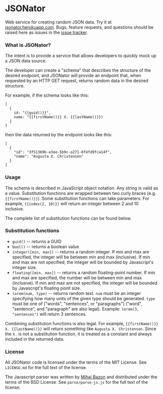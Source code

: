 JSONator
========

Web service for creating random JSON data. Try it at [jsonator.herokuapp.com](jsonator.herokuapp.com). Bugs, feature requests, and questions should be raised here as issues in the [issue tracker](https://github.com/isaacdontjelindell/jsonator/issues).


### What is JSONator?

The intent is to provide a service that allows developers to quickly mock up a JSON data source.

The developer can create a "schema" that describes the structure of the desired endpoint, and JSONator will provide an
endpoint that, when requested by an HTTP GET request, returns random data in the desired structure.

For example, if the schema looks like this:

```
[
  {
    id: "{{guid()}}",
    name: "{{firstName()}} X. {{lastName()}})
  }
]
```

then the data returned by the endpoint looks like this:

```
[
  {
    "id": "3f51369b-e3ee-5b9c-a271-0f4fd9fca14f",
    "name": "Augusta X. Christensen"
  }
]
```

### Usage

The schema is described in JavaScript object notation. Any string is valid as a value. Substitution functions are wrapped between two curly braces (e.g. `{{firstName()}}`). Some substitution functions can take parameters. For example, `{{index(2, 10)}}` will return an integer between 2 and 10 inclusive.

The complete list of substitution functions can be found below.


### Substitution functions

* `guid()` -- returns a GUID 
* `bool()` -- returns a boolean value
* `integer([min, max])` -- returns a random integer. If min and max are specified, the integer will be between min and max (inclusive). If min and max are not specified, the integer will be bounded by Javascript's integer size.
* `floating([min, max])` -- returns a random floating-point number. If min and max are specified, the number will be between min and max (inclusive). If min and max are not specified, the integer will be bounded by Javascript's floating point size.
* `lorem(num, type)` -- returns random text. `num` must be an integer specifying how many units of the given type should be generated. `type` must be one of ["words", "sentences", or "paragraphs"] \("word", "sentence", and "paragraph" are also legal). Example: `lorem(3, "sentences")` will return 3 sentences.


Combining substitution functions is also legal. For example, `{{firstName()}} X. {{lastName()}}` will return something like `Augusta X. Christensen`. Since the ` X. ` is not a substitution function, it is treated as a constant and always included in the returned data.

### License

All JSONator code is licensed under the terms of the MIT License. See `LICENSE.md` for the full text of the license.

The Javascript parser was written by [Mihai Bazon](http://mihai.bazon.net/blog) and distributed under the terms of the BSD License. See `parse/parse-js.js` for the full text of the license.

